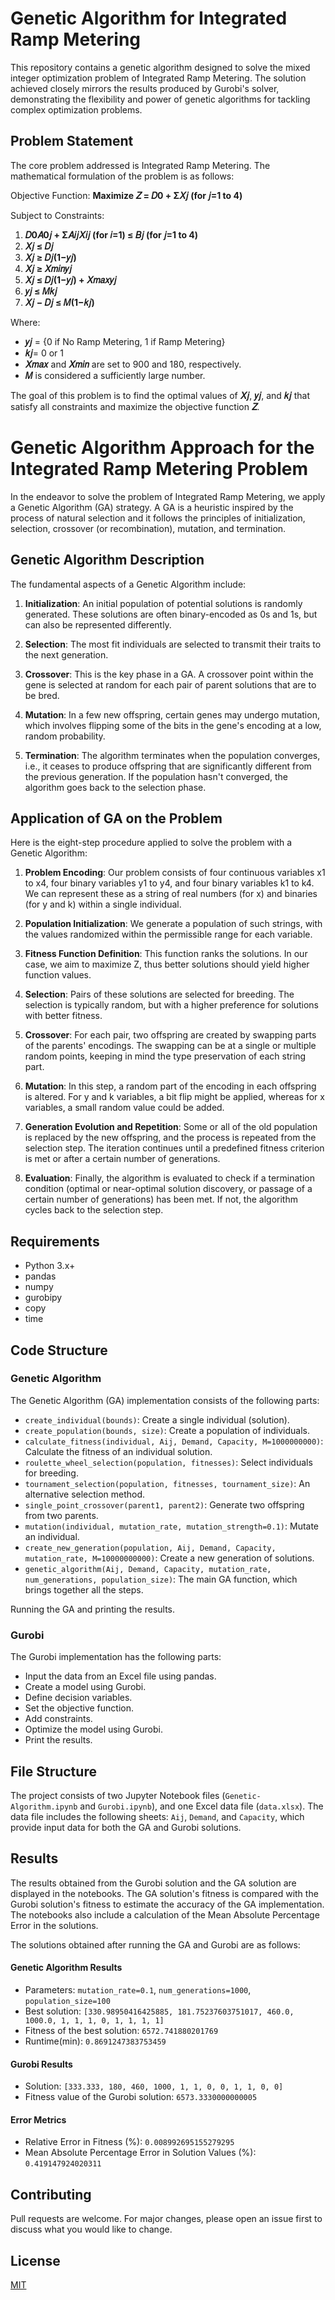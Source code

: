 # Genetic Algorithm for Integrated Ramp Metering

This repository contains a genetic algorithm designed to solve the mixed integer optimization problem of Integrated Ramp Metering. The solution achieved closely mirrors the results produced by Gurobi's solver, demonstrating the flexibility and power of genetic algorithms for tackling complex optimization problems.

## Problem Statement

The core problem addressed is Integrated Ramp Metering. The mathematical formulation of the problem is as follows:

Objective Function:
**Maximize 𝑍 = 𝐷0 + Σ𝑋𝑗 (for 𝑗=1 to 4)**

Subject to Constraints:
1. **𝐷0𝐴0𝑗 + Σ𝐴𝑖𝑗𝑋𝑖𝑗 (for 𝑖=1) ≤ 𝐵𝑗 (for 𝑗=1 to 4)**
2. **𝑋𝑗 ≤ 𝐷𝑗**
3. **𝑋𝑗 ≥ 𝐷𝑗(1−𝑦𝑗)**
4. **𝑋𝑗 ≥ 𝑋𝑚𝑖𝑛𝑦𝑗**
5. **𝑋𝑗 ≤ 𝐷𝑗(1−𝑦𝑗) + 𝑋𝑚𝑎𝑥𝑦𝑗**
6. **𝑦𝑗 ≤ 𝑀𝑘𝑗**
7. **𝑋𝑗 − 𝐷𝑗 ≤ 𝑀(1−𝑘𝑗)**

Where:
* **𝑦𝑗** = {0 if No Ramp Metering, 1 if Ramp Metering}
* **𝑘𝑗**= 0 or 1
* **𝑋𝑚𝑎𝑥** and **𝑋𝑚𝑖𝑛** are set to 900 and 180, respectively.
* **𝑀** is considered a sufficiently large number. 

The goal of this problem is to find the optimal values of **𝑋𝑗**, **𝑦𝑗**, and **𝑘𝑗** that satisfy all constraints and maximize the objective function **𝑍**.

# Genetic Algorithm Approach for the Integrated Ramp Metering Problem

In the endeavor to solve the problem of Integrated Ramp Metering, we apply a Genetic Algorithm (GA) strategy. A GA is a heuristic inspired by the process of natural selection and it follows the principles of initialization, selection, crossover (or recombination), mutation, and termination. 

## Genetic Algorithm Description

The fundamental aspects of a Genetic Algorithm include:

1. **Initialization**: An initial population of potential solutions is randomly generated. These solutions are often binary-encoded as 0s and 1s, but can also be represented differently.

2. **Selection**: The most fit individuals are selected to transmit their traits to the next generation.

3. **Crossover**: This is the key phase in a GA. A crossover point within the gene is selected at random for each pair of parent solutions that are to be bred.

4. **Mutation**: In a few new offspring, certain genes may undergo mutation, which involves flipping some of the bits in the gene's encoding at a low, random probability.

5. **Termination**: The algorithm terminates when the population converges, i.e., it ceases to produce offspring that are significantly different from the previous generation. If the population hasn't converged, the algorithm goes back to the selection phase.

## Application of GA on the Problem

Here is the eight-step procedure applied to solve the problem with a Genetic Algorithm:

1. **Problem Encoding**: Our problem consists of four continuous variables x1 to x4, four binary variables y1 to y4, and four binary variables k1 to k4. We can represent these as a string of real numbers (for x) and binaries (for y and k) within a single individual.

2. **Population Initialization**: We generate a population of such strings, with the values randomized within the permissible range for each variable.

3. **Fitness Function Definition**: This function ranks the solutions. In our case, we aim to maximize Z, thus better solutions should yield higher function values.

4. **Selection**: Pairs of these solutions are selected for breeding. The selection is typically random, but with a higher preference for solutions with better fitness.

5. **Crossover**: For each pair, two offspring are created by swapping parts of the parents' encodings. The swapping can be at a single or multiple random points, keeping in mind the type preservation of each string part.

6. **Mutation**: In this step, a random part of the encoding in each offspring is altered. For y and k variables, a bit flip might be applied, whereas for x variables, a small random value could be added.

7. **Generation Evolution and Repetition**: Some or all of the old population is replaced by the new offspring, and the process is repeated from the selection step. The iteration continues until a predefined fitness criterion is met or after a certain number of generations.

8. **Evaluation**: Finally, the algorithm is evaluated to check if a termination condition (optimal or near-optimal solution discovery, or passage of a certain number of generations) has been met. If not, the algorithm cycles back to the selection step.

## Requirements

- Python 3.x+
- pandas
- numpy
- gurobipy
- copy
- time

## Code Structure
### Genetic Algorithm
The Genetic Algorithm (GA) implementation consists of the following parts:

- `create_individual(bounds)`: Create a single individual (solution).
- `create_population(bounds, size)`: Create a population of individuals.
- `calculate_fitness(individual, Aij, Demand, Capacity, M=1000000000)`: Calculate the fitness of an individual solution.
- `roulette_wheel_selection(population, fitnesses)`: Select individuals for breeding.
- `tournament_selection(population, fitnesses, tournament_size)`: An alternative selection method.
- `single_point_crossover(parent1, parent2)`: Generate two offspring from two parents.
- `mutation(individual, mutation_rate, mutation_strength=0.1)`: Mutate an individual.
- `create_new_generation(population, Aij, Demand, Capacity, mutation_rate, M=10000000000)`: Create a new generation of solutions.
- `genetic_algorithm(Aij, Demand, Capacity, mutation_rate, num_generations, population_size)`: The main GA function, which brings together all the steps.

Running the GA and printing the results.

### Gurobi
The Gurobi implementation has the following parts:

- Input the data from an Excel file using pandas.
- Create a model using Gurobi.
- Define decision variables.
- Set the objective function.
- Add constraints.
- Optimize the model using Gurobi.
- Print the results.

## File Structure
The project consists of two Jupyter Notebook files (`Genetic-Algorithm.ipynb` and `Gurobi.ipynb`), and one Excel data file (`data.xlsx`). The data file includes the following sheets: `Aij`, `Demand`, and `Capacity`, which provide input data for both the GA and Gurobi solutions.

## Results
The results obtained from the Gurobi solution and the GA solution are displayed in the notebooks. The GA solution's fitness is compared with the Gurobi solution's fitness to estimate the accuracy of the GA implementation. The notebooks also include a calculation of the Mean Absolute Percentage Error in the solutions.

The solutions obtained after running the GA and Gurobi are as follows:

#### Genetic Algorithm Results
- Parameters: `mutation_rate=0.1`, `num_generations=1000`, `population_size=100`
- Best solution: `[330.98950416425885, 181.75237603751017, 460.0, 1000.0, 1, 1, 1, 0, 1, 1, 1, 1]`
- Fitness of the best solution: `6572.741880201769`
- Runtime(min): `0.8691247383753459`

#### Gurobi Results
- Solution: `[333.333, 180, 460, 1000, 1, 1, 0, 0, 1, 1, 0, 0]`
- Fitness value of the Gurobi solution: `6573.3330000000005`

#### Error Metrics
- Relative Error in Fitness (%): `0.008992695155279295`
- Mean Absolute Percentage Error in Solution Values (%): `0.419147924020311`

## Contributing

Pull requests are welcome. For major changes, please open an issue first to discuss what you would like to change.

## License

[MIT](https://choosealicense.com/licenses/mit/)
